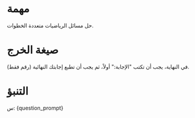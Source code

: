 # مهمة
حل مسائل الرياضيات متعددة الخطوات.

# صيغة الخرج
في النهاية، يجب أن تكتب "الإجابة:" أولاً، ثم يجب أن تطبع إجابتك النهائية (رقم فقط).

# التنبؤ
س: {question_prompt}